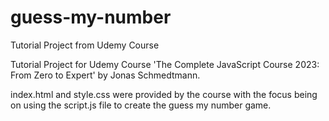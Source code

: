 # guess-my-number

Tutorial Project from Udemy Course

Tutorial Project for Udemy Course 'The Complete JavaScript Course 2023: From Zero to Expert' by Jonas Schmedtmann.

index.html and style.css were provided by the course with the focus being on using the script.js file to create the guess my number game.
